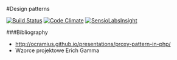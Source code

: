 #Design patterns

[![Build Status](https://travis-ci.org/DawidMazurek/design-patterns.svg?branch=master)](https://travis-ci.org/DawidMazurek/design-patterns)
[![Code Climate](https://codeclimate.com/github/DawidMazurek/design-patterns/badges/gpa.svg)](https://codeclimate.com/github/DawidMazurek/design-patterns)
[![SensioLabsInsight](https://insight.sensiolabs.com/projects/05a21cab-7911-416e-b5e4-5371abc891fd/mini.png)](https://insight.sensiolabs.com/projects/05a21cab-7911-416e-b5e4-5371abc891fd)

###Bibliography
* http://ocramius.github.io/presentations/proxy-pattern-in-php/
* Wzorce projektowe Erich Gamma
